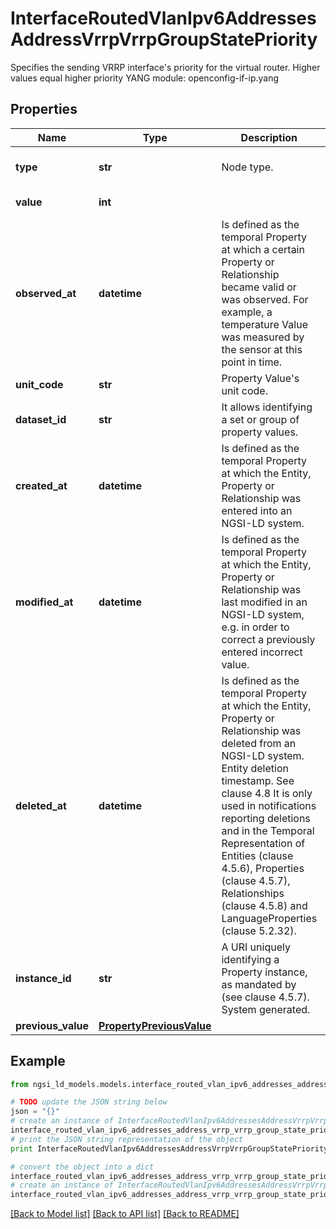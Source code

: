 # InterfaceRoutedVlanIpv6AddressesAddressVrrpVrrpGroupStatePriority

Specifies the sending VRRP interface's priority for the virtual router. Higher values equal higher priority  YANG module: openconfig-if-ip.yang 

## Properties

Name | Type | Description | Notes
------------ | ------------- | ------------- | -------------
**type** | **str** | Node type.  | [optional] [default to 'Property']
**value** | **int** |  | [default to 100]
**observed_at** | **datetime** | Is defined as the temporal Property at which a certain Property or Relationship became valid or was observed. For example, a temperature Value was measured by the sensor at this point in time.  | [optional] 
**unit_code** | **str** | Property Value&#39;s unit code.  | [optional] 
**dataset_id** | **str** | It allows identifying a set or group of property values.  | [optional] 
**created_at** | **datetime** | Is defined as the temporal Property at which the Entity, Property or Relationship was entered into an NGSI-LD system.  | [optional] [readonly] 
**modified_at** | **datetime** | Is defined as the temporal Property at which the Entity, Property or Relationship was last modified in an NGSI-LD system, e.g. in order to correct a previously entered incorrect value.  | [optional] [readonly] 
**deleted_at** | **datetime** | Is defined as the temporal Property at which the Entity, Property or Relationship was deleted from an NGSI-LD system.  Entity deletion timestamp. See clause 4.8 It is only used in notifications reporting deletions and in the Temporal Representation of Entities (clause 4.5.6), Properties (clause 4.5.7), Relationships (clause 4.5.8) and LanguageProperties (clause 5.2.32).  | [optional] [readonly] 
**instance_id** | **str** | A URI uniquely identifying a Property instance, as mandated by (see clause 4.5.7). System generated.  | [optional] [readonly] 
**previous_value** | [**PropertyPreviousValue**](PropertyPreviousValue.md) |  | [optional] 

## Example

```python
from ngsi_ld_models.models.interface_routed_vlan_ipv6_addresses_address_vrrp_vrrp_group_state_priority import InterfaceRoutedVlanIpv6AddressesAddressVrrpVrrpGroupStatePriority

# TODO update the JSON string below
json = "{}"
# create an instance of InterfaceRoutedVlanIpv6AddressesAddressVrrpVrrpGroupStatePriority from a JSON string
interface_routed_vlan_ipv6_addresses_address_vrrp_vrrp_group_state_priority_instance = InterfaceRoutedVlanIpv6AddressesAddressVrrpVrrpGroupStatePriority.from_json(json)
# print the JSON string representation of the object
print InterfaceRoutedVlanIpv6AddressesAddressVrrpVrrpGroupStatePriority.to_json()

# convert the object into a dict
interface_routed_vlan_ipv6_addresses_address_vrrp_vrrp_group_state_priority_dict = interface_routed_vlan_ipv6_addresses_address_vrrp_vrrp_group_state_priority_instance.to_dict()
# create an instance of InterfaceRoutedVlanIpv6AddressesAddressVrrpVrrpGroupStatePriority from a dict
interface_routed_vlan_ipv6_addresses_address_vrrp_vrrp_group_state_priority_form_dict = interface_routed_vlan_ipv6_addresses_address_vrrp_vrrp_group_state_priority.from_dict(interface_routed_vlan_ipv6_addresses_address_vrrp_vrrp_group_state_priority_dict)
```
[[Back to Model list]](../README.md#documentation-for-models) [[Back to API list]](../README.md#documentation-for-api-endpoints) [[Back to README]](../README.md)


